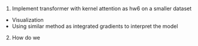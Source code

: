1. Implement transformer with kernel attention as hw6 on a smaller dataset
  - Visualization
  - Using similar method as integrated gradients to interpret the model

2. How do we 
